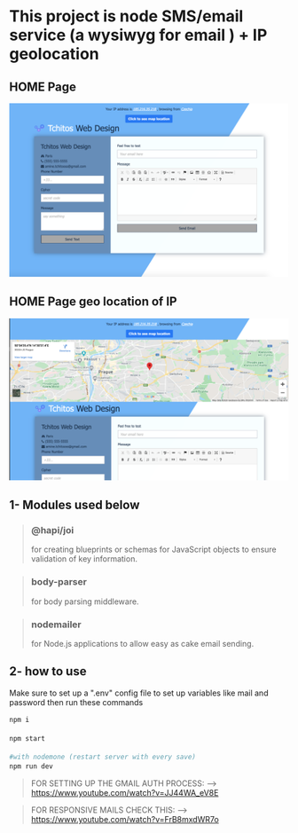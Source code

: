 # This project is node SMS/email service (a wysiwyg for email ) + IP geolocation

## HOME Page

![](images/home.png)

## HOME Page geo location of IP

![](images/geo.png)


## 1- Modules used below

> ### @hapi/joi ###
 >for creating blueprints or schemas for JavaScript objects to ensure validation of key information.

> ### body-parser ###
>for body parsing middleware.

> ### nodemailer ###
>for Node.js applications to allow easy as cake email sending.

## 2- how to use
  
  Make sure to set up a ".env" config file to set up variables like mail and password
  then run these commands 
  
```bash
npm i

npm start

#with nodemone (restart server with every save)
npm run dev

```


>FOR SETTING UP THE GMAIL AUTH PROCESS: --> 
https://www.youtube.com/watch?v=JJ44WA_eV8E


>FOR RESPONSIVE MAILS CHECK THIS: --> 
https://www.youtube.com/watch?v=FrB8mxdWR7o
